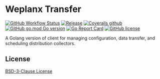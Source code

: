 # Weplanx Transfer

[![GitHub Workflow Status](https://img.shields.io/github/actions/workflow/status/weplanx/transfer/testing.yml?label=testing)](https://github.com/weplanx/transfer/actions/workflows/testing.yml)
[![Release](https://img.shields.io/github/v/release/weplanx/transfer.svg?style=flat-square&include_prereleases)](https://github.com/weplanx/transfer/releases)
[![Coveralls github](https://img.shields.io/coveralls/github/weplanx/transfer.svg?style=flat-square)](https://coveralls.io/github/weplanx/transfer)
[![GitHub go.mod Go version](https://img.shields.io/github/go-mod/go-version/weplanx/transfer?style=flat-square)](https://github.com/weplanx/transfer)
[![Go Report Card](https://goreportcard.com/badge/github.com/weplanx/transfer?style=flat-square)](https://goreportcard.com/report/github.com/weplanx/transfer)
[![GitHub license](https://img.shields.io/github/license/weplanx/transfer?style=flat-square)](https://raw.githubusercontent.com/weplanx/transfer/main/LICENSE)

A Golang version of client for managing configuration, data transfer, and scheduling distribution collectors.

## License

[BSD-3-Clause License](https://github.com/weplanx/transfer/blob/main/LICENSE)
